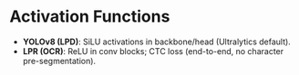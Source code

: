 # Activation Functions

- **YOLOv8 (LPD)**: SiLU activations in backbone/head (Ultralytics default).
- **LPR (OCR)**: ReLU in conv blocks; CTC loss (end-to-end, no character pre-segmentation).
